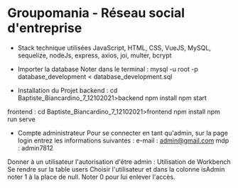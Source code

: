 # Groupomania - Réseau social d'entreprise

- Stack technique utilisées
JavaScript, HTML, CSS, VueJS, MySQL, sequelize, nodeJs, express, axios, joi, multer, bcrypt

- Importer la database 
Noter dans le terminal : mysql -u root -p database_development < database_development.sql

- Installation du Projet 
backend :
cd Baptiste_Biancardino_7_12102021>backend
npm install 
npm start

frontend :
cd Baptiste_Biancardino_7_12102021>frontend
npm install 
npm run serve

- Compte administrateur
Pour se connecter en tant qu'admin, sur la page login entrez les informations suivantes :
e-mail : admin@gmail.com
mdp : admin7812

Donner à un utilisateur l'autorisation d'être admin :
Utilisation de Workbench
Se rendre sur la table users 
Choisir l'utilisateur et dans la colonne isAdmin noter 1 à la place de null. Noter 0 pour lui enlever l'accès.
